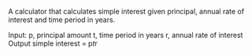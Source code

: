 A calculator that calculates simple interest given principal, annual rate of interest and time period in years.

Input:
  p, principal amount
  t, time period in years
  r, annual rate of interest
  Output
  simple interest = p*t*r
